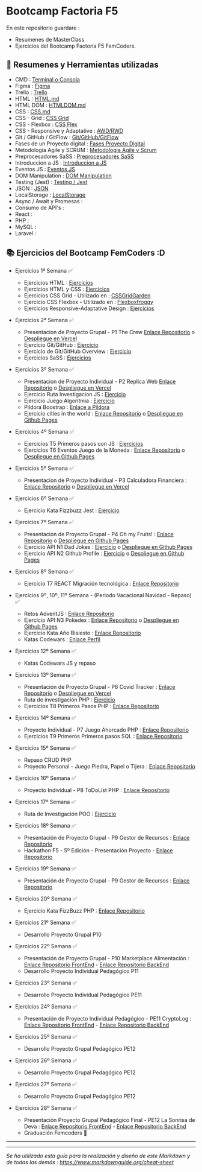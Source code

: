 # Bootcamp Factoria F5

En este repositorio guardare : 
- Resumenes de MasterClass
- Ejercicios del Bootcamp Factoría F5 FemCoders.

## 📕 Resumenes y Herramientas utilizadas

- CMD : [Terminal o Consola](./Teoria/Terminal.md)
- Figma : [Figma](./Teoria/Figma.md)
- Trello : [Trello](./Teoria/Trello.md)
- HTML : [HTML.md](./Teoria/HTML.md)
- HTML DOM : [HTMLDOM.md](./Teoria/HTMLDOM.md)
- CSS : [CSS.md](./Teoria/CSS.md)
- CSS - Grid : [CSS Grid](./Teoria/CSS-GRID.md)
- CSS - Flexbox : [CSS Flex](./Teoria/CSS-FLEX.md)
- CSS - Responsive y Adaptative : [AWD/RWD](./Teoria/AWD-RWD.MD)
- Git / GitHub / GitFlow : [Git/GitHub/GitFlow](./Teoria/Git-GitHub-Flow.md)
- Fases de un Proyecto digital : [Fases Proyecto Digital](./Teoria/Projecto-Digital.md)
- Metodologia Agile y SCRUM : [Metodologia Agile y Scrum](./Teoria/Meto-Agile-SCRUM.md) 
- Preprocesadores SaSS : [Preprocesadores SaSS](./Teoria/SASS.MD)
- Introduccion a JS : [Introduccion a JS](./Teoria/JS.md)
- Eventos JS : [Eventos JS](./Teoria/Eventos-JS.md)
- DOM Manipulation : [DOM Manipulation](./Teoria/DOM.md)
- Testing (Jest) : [Testing / Jest](./Teoria/Testing-Jest.md)
- JSON : [JSON](./Teoria/JSON.md)
- LocalStorage : [LocalStorage](./Teoria/LocalStorage.md)
- Async / Await y Promesas : 
- Consumo de API's :
- React :
- PHP : 
- MySQL :
- Laravel : 

## 📚 Ejercicios del Bootcamp FemCoders :D

-  Ejercicios 1ª Semana ✅
    - Ejercicios HTML : [Ejercicios](./HTML%20y%20CSS/Ejercicios%20HTML-CSS/2-Ejercicio%20HTML%20babysteps/ejercicio2.md)
    - Ejercicios HTML y CSS : [Ejercicios](./HTML%20y%20CSS/Ejercicios%20HTML-CSS/3-Ejercicio%20HTML%20y%20CSS3/ejercicio3.md)
    - Ejercicios CSS Grid - Utilizado en : [CSSGridGarden](https://cssgridgarden.com/#es)
    - Ejercicio CSS Flexbox - Utilizado en : [Flexboxfroggy](https://flexboxfroggy.com/#es)
    - Ejercicios Responsive-Adaptative Design : [Ejercicios](https://github.com/DevDesiree/F5-FemCoders/blob/0ef1ab798ab67baf88774c26ae1b35bdff255796/HTML%20y%20CSS/Ejercicios%20HTML-CSS/3-Ejercicio%20HTML%20y%20CSS3/Ejercicio1/styles.css#L53)

-  Ejercicios 2ª Semana ✅

    - Presentacion de Proyecto Grupal - P1 The Crew [Enlace Repositorio](https://github.com/DevDesiree/P1-LasIdealistas) o [Despliegue en Vercel](https://p1-las-idealistas.vercel.app/)
    - Ejercicio Git/GitHub : [Ejercicio](https://github.com/DevDesiree)
    - Ejercicio de Git/GitHub Overview : [Ejercicio](https://github.com/DevDesiree/DevDesiree/blob/main/README.md)
    - Ejercicios SaSS : [Ejercicios](./EjerciciosF5/SaSS/sass-class-intro/)
    

-  Ejercicios 3º Semana ✅

    - Presentacion de Proyecto Individual - P2 Replica Web [Enlace Repositorio](https://github.com/DevDesiree/P2-ReplicaWeb) o [Despliegue en Vercel](https://p2-replica-web.vercel.app/)
    - Ejercicio Ruta Investigacion JS : [Ejercicio](./EjerciciosF5/JS(JavaScript)/Investigacion-js.md)
    - Ejercicio Juego Algoritmia : [Ejercicio](https://blockly.games/maze)
    - Pildora Boostrap : [Enlace a Pildora](./Pildora/Bootstrap/)
    - Ejercicio cities in the world : [Enlace Repositorio](./EjerciciosF5/Cities-in-the-world/) o [Despliegue en Github Pages](https://devdesiree.github.io/F5-Cities-in-the-world/)

-  Ejercicios 4º Semana ✅

    - Ejercicios T5 Primeros pasos con JS : [Ejercicios](./EjerciciosF5/JS(JavaScript)/T5-Primeros-pasos-js)
    - Ejercicios T6 Eventos Juego de la Moneda : [Enlace Repositorio](https://github.com/DevDesiree/Femcoders-T6-CoinGame) o [Despliegue en Github Pages](https://devdesiree.github.io/Femcoders-T6-CoinGame/)

-  Ejercicios 5º Semana ✅

    - Presentacion de Proyecto Individual - P3 Calculadora Financiera : [Enlace Repositorio](https://github.com/DevDesiree/P3-CalculadoraFinanciera) o [Despliegue en Vercel](https://p3-calculadora-financiera.vercel.app/)

-  Ejercicios 6º Semana ✅

    - Ejercicio Kata Fizzbuzz Jest : [Ejercicio](./EjerciciosF5/JS(JavaScript)/Testing-Jest)

-  Ejercicios 7º Semana ✅

    - Presentacion de Proyecto Grupal - P4 Oh my Fruits! : [Enlace Repositorio](https://github.com/DevDesiree/P4-OhMyFruits) o [Despliegue en Github Pages](https://devdesiree.github.io/P4-OhMyFruits/)
    - Ejercicio API N1 Dad Jokes : [Ejercicio](https://github.com/DevDesiree/F5-API_N1_Dad_Jokes) o [Despliegue en Github Pages](https://devdesiree.github.io/F5-API_N1_Dad_Jokes/)
    - Ejercicio API N2 Github Profile : [Ejercicio](https://github.com/DevDesiree/F5-API_N2_Github_Profile) o [Despliegue en Github Pages](https://devdesiree.github.io/F5-API_N2_Github_Profile/)

-  Ejercicios 8º Semana ✅

    - Ejercicio T7 REACT Migración tecnológica : [Enlace Repositorio](https://github.com/DevDesiree/P5-React_MigrationTech)

-  Ejercicios 9º, 10º, 11º Semana - (Periodo Vacacional Navidad - Repaso) ✅

    - Retos AdventJS : [Enlace Repositorio](https://github.com/DevDesiree/AdventJS-2023)
    - Ejercicio API N3 Pokedex : [Enlace Repositorio](https://github.com/DevDesiree/F5-API_N3_Pokedex) o [Despliegue en Github Pages](https://devdesiree.github.io/F5-API_N3_Pokedex/)
    - Ejercicio Kata Año Bisiesto : [Enlace Repositorio](https://github.com/DevDesiree/F5-Kata_Anio_Bisiesto)
    - Katas Codewars : [Enlace Perfil](https://www.codewars.com/users/DevDesiree)

- Ejercicios 12º Semana ✅

    - Katas Codewars JS y repaso

-  Ejercicios 13º Semana ✅
    
    - Presentación de Proyecto Grupal - P6 Covid Tracker : [Enlace Repositorio](https://github.com/Kalypso89/P6-COVID-TRACKER) o [Despliegue en Vercel](https://p6-covid-tracker.vercel.app/)
    - Ruta de investigación PHP : [Ejercicio](./EjerciciosF5/PHP/investigacion-php.md)
    - Ejercicios T8 Primeros Pasos PHP : [Enlace Repositorio](https://github.com/DevDesiree/F5-First_Steps_PHP)

-  Ejercicios 14º Semana ✅
    
    - Proyecto Individual - P7 Juego Ahorcado PHP : [Enlace Repositorio](https://github.com/DevDesiree/P7-Juego_Del_Ahorcado) 
    - Ejercicios T9 Primeros Primeros pasos SQL : [Enlace Repositorio](https://github.com/DevDesiree/P7-Juego_Del_Ahorcado) 

-  Ejercicios 15º Semana ✅

    - Repaso CRUD PHP
    - Proyecto Personal - Juego Piedra, Papel o Tijera : [Enlace Repositorio](https://github.com/DevDesiree/PHP_RockPapperScissors) 

-  Ejercicios 16º Semana ✅

    - Proyecto Individual - P8 ToDoList PHP : [Enlace Repositorio](https://github.com/DevDesiree/P8-ToDoList) 

-  Ejercicios 17º Semana ✅

    - Ruta de Investigación POO : [Ejercicio](./EjerciciosF5/PHP/Ruta-Investigacion-POO/investigacion-poo.md)

-  Ejercicios 18º Semana ✅

    - Presentación de Proyecto Grupal - P9 Gestor de Recursos : [Enlace Repositorio](https://github.com/DevDesiree/PHP-Laravel-Gestor_de_Recursos)
    - Hackathon F5 - 5º Edición - Presentación Proyecto - [Enlace Repositorio](https://github.com/ChemaV/mascota)

-  Ejercicios 19º Semana ✅

    -  Presentación de Proyecto Grupal - P9 Gestor de Recursos : [Enlace Repositorio](https://github.com/DevDesiree/PHP-Laravel-Gestor_de_Recursos)

-  Ejercicios 20º Semana ✅

    -  Ejercicio Kata FizzBuzz PHP : [Enlace Repositorio](https://github.com/DevDesiree/PHP-Kata_FizzBuzz_Testing)

-  Ejercicios 21º Semana ✅

    - Desarrollo Proyecto Grupal P10
    
-  Ejercicios 22º Semana ✅

    -  Presentación de Proyecto Grupal - P10 Marketplace Alimentación : [Enlace Repositorio FrontEnd](https://github.com/DevDesiree/P10-Nutricilious_FrontEnd) - [Enlace Repositorio BackEnd](https://github.com/NathaRuiz/P10-Nutricilious_BackEnd)
    - Desarrollo Proyecto Individual Pedagógico P11

-  Ejercicios 23º Semana ✅

    - Desarrollo Proyecto Individual Pedagógico PE11

-  Ejercicios 24º Semana ✅

    - Presentación de Proyecto Individual Pedagógico - PE11 CryptoLog : [Enlace Repositorio FrontEnd](https://github.com/DevDesiree/PE11-CryptoLog_FrontEnd) - [Enlace Repositorio BackEnd](https://github.com/DevDesiree/PE11-CryptoLog_BackEnd)

-  Ejercicios 25º Semana ✅

    - Desarrollo Proyecto Grupal Pedagógico PE12

-  Ejercicios 26º Semana ✅

    - Desarrollo Proyecto Grupal Pedagógico PE12

-  Ejercicios 27º Semana ✅

    - Desarrollo Proyecto Grupal Pedagógico PE12

-  Ejercicios 28º Semana ✅

    - Presentación Proyecto Grupal Pedagógico Final - PE12 La Sonrisa de Deva : [Enlace Repositorio FrontEnd](https://github.com/KalypsoDev/sonrisa-deva-front) - [Enlace Repositorio BackEnd](https://github.com/KalypsoDev/sonrisa-deva-back)
    - Graduación Femcoders 💜

---
---
*Se ha utilizado esta guía para la realización y diseño de este Markdown y de todas las demás : https://www.markdownguide.org/cheat-sheet*
